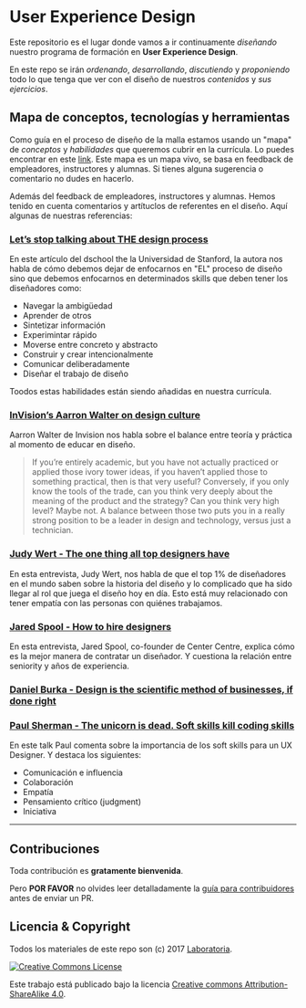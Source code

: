 # User Experience Design

Este repositorio es el lugar donde vamos a ir continuamente _diseñando_ nuestro
programa de formación en **User Experience Design**.

En este repo se irán _ordenando_, _desarrollando_, _discutiendo_ y
_proponiendo_ todo lo que tenga que ver con el diseño de nuestros _contenidos_
y _sus ejercicios_.

## Mapa de conceptos, tecnologías y herramientas

Como guía en el proceso de diseño de la malla estamos usando un "mapa" de
_conceptos_ y _habilidades_ que queremos cubrir en la currícula. Lo puedes encontrar en este [link](https://trello.com/b/P5neOZ0T/laboratoria-ux-mindmap).
Este mapa es un mapa vivo, se basa en feedback de empleadores, instructores y
alumnas. Si tienes alguna sugerencia o comentario no dudes en hacerlo. 


Además del feedback de empleadores, instructores y alumnas. Hemos tenido en cuenta comentarios y artítuclos de referentes en el diseño. Aquí algunas de nuestras referencias:


### [Let’s stop talking about THE design process](https://medium.com/stanford-d-school/lets-stop-talking-about-the-design-process-7446e52c13e8)

En este artículo del dschool the la Universidad de Stanford, la autora nos habla de cómo debemos dejar de enfocarnos en "EL" proceso de diseño sino que debemos enfocarnos en determinados skills que deben tener los diseñadores como: 

* Navegar la ambigüedad
* Aprender de otros
* Sintetizar información
* Experimintar rápido
* Moverse entre concreto y abstracto
* Construir y crear intencionalmente
* Comunicar deliberadamente
* Diseñar el trabajo de diseño

Toodos estas habilidades están siendo añadidas en nuestra currícula. 

### [InVision’s Aarron Walter on design culture](https://blog.intercom.com/invisions-aarron-walter-on-design-culture/)

Aarron Walter de Invision nos habla sobre el balance entre teoría y práctica al momento de educar en diseño.

> If you’re entirely academic, but you have not actually practiced or applied those ivory tower ideas, if you haven’t applied those to something practical, then is that very useful? Conversely, if you only know the tools of the trade, can you think very deeply about the meaning of the product and the strategy? Can you think very high level? Maybe not. A balance between those two puts you in a really strong position to be a leader in design and technology, versus just a technician.

### [Judy Wert - The one thing all top designers have](https://www.youtube.com/watch?v=xPmBRhMX8qQ)

En esta entrevista, Judy Wert, nos habla de que el top 1% de diseñadores en el mundo saben sobre la historia del diseño y lo complicado que ha sido llegar al rol que juega el diseño hoy en día. Esto está muy relacionado con tener empatía con las personas con quiénes trabajamos. 

### [Jared Spool - How to hire designers](https://blog.intercom.com/jared-spool-on-ux-design/)

En esta entrevista, Jared Spool, co-founder de Center Centre, explica cómo es la mejor manera de contratar un diseñador. Y cuestiona la relación entre seniority y años de experiencia. 

### [Daniel Burka - Design is the scientific method of businesses, if done right](https://www.youtube.com/watch?v=t44kmZ_PFOU)


### [Paul Sherman - The unicorn is dead. Soft skills kill coding skills](https://www.youtube.com/watch?v=tSkDLYDsbBc)

En este talk Paul comenta sobre la importancia de los soft skills para un UX Designer. Y destaca los siguientes:

* Comunicación e influencia
* Colaboración
* Empatía
* Pensamiento crítico (judgment)
* Iniciativa

*** 


## Contribuciones

Toda contribución es **gratamente bienvenida**.

Pero **POR FAVOR** no olvides leer detalladamente la
[guía para contribuidores](CONTRIBUTING.md) antes de enviar un PR.

## Licencia & Copyright

Todos los materiales de este repo son (c) 2017 [Laboratoria](http;//laboratoria.la/).

[![Creative Commons License](https://i.creativecommons.org/l/by-sa/4.0/88x31.png)](http://creativecommons.org/licenses/by-nc-nd/4.0/)


Este trabajo está publicado bajo la licencia [Creative commons
Attribution-ShareAlike 4.0](https://creativecommons.org/licenses/by-sa/4.0/).

